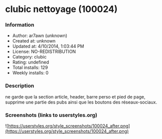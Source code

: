 # clubic nettoyage (100024)

### Information
- Author: ar7awn (unknown)
- Created at: unknown
- Updated at: 4/10/2014, 1:03:44 PM
- License: NO-REDISTRIBUTION
- Category: clubic
- Rating: undefined
- Total installs: 129
- Weekly installs: 0


### Description
ne garde que la section article, header, barre perso et pied de page, supprime une partie des pubs ainsi que les boutons des réseaux-sociaux.


### Screenshots (links to userstyles.org)
![https://userstyles.org/style_screenshots/100024_after.png](https://userstyles.org/style_screenshots/100024_after.png)


